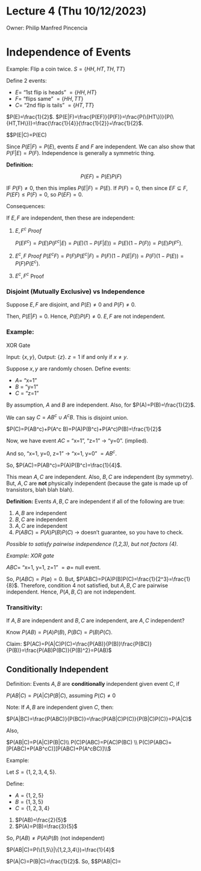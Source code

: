 # Lecture 4 (Thu 10/12/2023)

Owner: Philip Manfred Pincencia

# Independence of Events

Example: Flip a coin twice. $S=\{HH,HT,TH,TT\}$

Define 2 events: 

- $E=$ “1st flip is heads” $=\{HH,HT\}$
- $F=$ “flips same” $=\{HH, TT\}$
- $C=$ “2nd flip is tails”  $=\{HT,TT\}$

$P(E)=\frac{1}{2}$. $P(E|F)=\frac{P(EF)}{P(F)}=\frac{P(\{HT\})}{P(\{HT,TH\})}=\frac{\frac{1}{4}}{\frac{1}{2}}=\frac{1}{2}$. 

$$P(E|C)=P(EC)

Since $P(E|F)=P(E)$, events $E$ and $F$ are independent. We can also show that $P(F|E)=P(F)$. Independence is generally a symmetric thing. 

**Definition:** 

$$
P(EF)=P(E)P(F)
$$

IF $P(F)\neq 0$, then this implies $P(E|F)=P(E)$. If $P(F)=0$, then since $EF\subseteq F$, $P(EF)\leq P(F)=0$, so $P(EF)=0$. 

Consequences: 

If $E,F$ are independent, then these are independent: 

1. $E,F^c$ 
*Proof*
    
    $P(EF^c)=P(E)P(F^c|E)=P(E)(1-P(F|E))=P(E)(1-P(F))=P(E)P(F^c)$. 
    
2. $E^c,F$ 
*Proof*
$P(E^cF)=P(F)P(E^c|F)=P(F)(1-P(E|F))=P(F)(1-P(E))=P(F)P(E^c)$.  
3. $E^c,F^c$
Proof

### Disjoint (Mutually Exclusive) vs Independence

Suppose $E,F$ are disjoint, and $P(E)\neq 0$ and $P(F)\neq 0$. 

Then, $P(E|F)=0$. Hence, $P(E)P(F)\neq 0$. $E,F$ are not independent. 

### **Example:**

XOR Gate

Input: $\{x,y\}$, Output: $\{z\}$. $z=1$ if and only if $x\neq y$. 

Suppose $x,y$ are randomly chosen. Define events: 

- $A=$ “x=1”
- $B$ = “y=1”
- $C$ = “z=1”

By assumption, $A$ and $B$ are independent. Also, for $P(A)=P(B)=\frac{1}{2}$. 

We can say $C=AB^c \cup A^c B$. This is disjoint union. 

$P(C)=P(AB^c)+P(A^c B)=P(A)P(B^c)+P(A^c)P(B)=\frac{1}{2}$

Now, we have event $AC$ = “x=1”, “z=1” → “y=0”. (implied). 

And so, “x=1, y=0, z=1” → “x=1, y=0” $= AB^c$. 

So, $P(AC)=P(AB^c)=P(A)P(B^c)=\frac{1}{4}$. 

This mean $A,C$ are independent. Also, $B,C$ are independent (by symmetry). But, $A,C$ are **not** physically independent (because the gate is made up of transistors, blah blah blah). 

**Definition:** Events $A,B,C$ are independent if all of the following are true: 

1. $A,B$ are independent
2. $B,C$ are independent
3. $A,C$ are independent
4. $P(ABC)=P(A)P(B)P(C)$ → doesn’t guarantee, so you have to check. 

*Possible to satisfy pairwise independence (1,2,3), but not factors (4).*

*Example: XOR gate*

$ABC=$ “x=1, y=1, z=1” $= \emptyset=$ null event. 

So, $P(ABC)=P(\emptyset)=0$. But, $P(ABC)=P(A)P(B)P(C)=\frac{1}{2^3}=\frac{1}{8}$. Therefore, condition 4 not satisfied, but $A,B,C$ are pairwise independent. Hence, $P(A,B,C)$ are not independent. 

### Transitivity:

If $A,B$ are independent and $B,C$ are independent, are $A,C$ independent?

Know $P(AB)=P(A)P(B)$, $P(BC)=P(B)P(C)$. 

Claim: $P(AC)=P(A|C)P(C)=\frac{P(AB)}{P(B)}\frac{P(BC)}{P(B)}=\frac{P(AB)P(BC)}{P(B)^2}=P(AB)$

## Conditionally Independent

Definition: Events $A,B$ are **conditionally** independent given event $C$, if 

$P(AB|C)=P(A|C)P(B|C)$, assuming $P(C)\neq 0$

Note: If $A,B$ are independent given $C$, then: 

$P(A|BC)=\frac{P(ABC)}{P(BC)}=\frac{P(AB|C)P(C)}{P(B|C)P(C)}=P(A|C)$

Also,  

$P(AB|C)=P(A|C)P(B|C)\\
P(C)P(ABC)=P(AC)P(BC) \\
P(C)P(ABC)=[P(ABC)+P(AB^cC)][P(ABC)+P(A^cBC)]\\$

Example: 

Let $S=\{1,2,3,4,5\}$. 

Define: 

- $A=\{1,2,5\}$
- $B=\{1,3,5\}$
- $C=\{1,2,3,4\}$
1. $P(AB)=\frac{2}{5}$
2. $P(A)=P(B)=\frac{3}{5}$

So, $P(AB)\neq P(A)P(B)$ (not independent)

$P(AB|C)=P(\{1,5\}|\{1,2,3,4\})=\frac{1}{4}$

$P(A|C)=P(B|C)=\frac{1}{2}$. So, $$P(AB|C)=